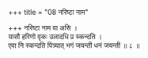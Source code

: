 +++
title = "08 नरिष्टा नाम"

+++
नरिष्टा नाम वा असि ।  
यासौ हरिणो वृकः उलादधि प्र स्कन्दति ।  
एवा नि स्कन्दति पित्र्यात् भगं जयन्ती धनं जयन्ती ॥ ८ ॥